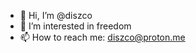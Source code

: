 - 👋 Hi, I’m @diszco
- 👀 I’m interested in freedom
- 📫 How to reach me: diszco@proton.me

<!---
diszco/diszco is a ✨ special ✨ repository because its `README.md` (this file) appears on your GitHub profile.
You can click the Preview link to take a look at your changes.
--->
